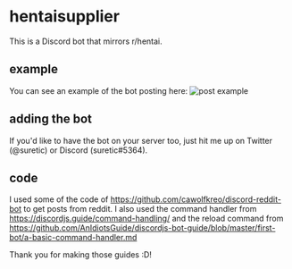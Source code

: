 # hentaisupplier

This is a Discord bot that mirrors r/hentai.

## example
You can see an example of the bot posting here:
![post example](https://i.imgur.com/794Vn3o.png)

## adding the bot
If you'd like to have the bot on your server too, just hit me up on Twitter (@suretic) or Discord (suretic#5364).

## code
I used some of the code of https://github.com/cawolfkreo/discord-reddit-bot to get posts from reddit.
I also used the command handler from https://discordjs.guide/command-handling/ and the reload command from https://github.com/AnIdiotsGuide/discordjs-bot-guide/blob/master/first-bot/a-basic-command-handler.md

Thank you for making those guides :D!
